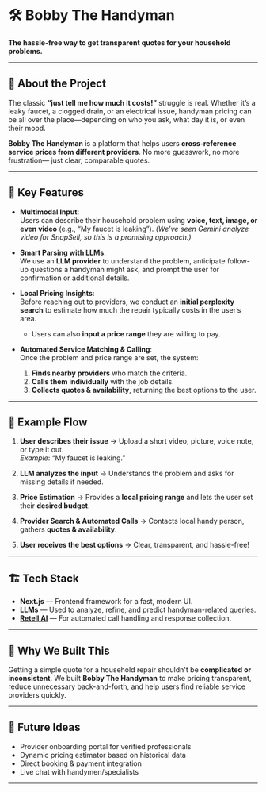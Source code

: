 # 🛠️ Bobby The Handyman

**The hassle-free way to get transparent quotes for your household problems.**

---

## 🚀 About the Project

The classic **“just tell me how much it costs!”** struggle is real. Whether it’s a leaky faucet, a clogged drain, or an electrical issue, handyman pricing can be all over the place—depending on who you ask, what day it is, or even their mood.

**Bobby The Handyman** is a platform that helps users **cross-reference service prices from different providers**. No more guesswork, no more frustration— just clear, comparable quotes.

---

## 🌟 Key Features

- **Multimodal Input**:  
  Users can describe their household problem using **voice, text, image, or even video** (e.g., “My faucet is leaking”).
  _(We’ve seen Gemini analyze video for SnapSell, so this is a promising approach.)_

- **Smart Parsing with LLMs**:  
  We use an **LLM provider** to understand the problem, anticipate follow-up questions a handyman might ask, and prompt the user for confirmation or additional details.

- **Local Pricing Insights**:  
  Before reaching out to providers, we conduct an **initial perplexity search** to estimate how much the repair typically costs in the user’s area.
  - Users can also **input a price range** they are willing to pay.

- **Automated Service Matching & Calling**:  
  Once the problem and price range are set, the system:
  1. **Finds nearby providers** who match the criteria.
  2. **Calls them individually** with the job details.
  3. **Collects quotes & availability**, returning the best options to the user.

---

## 🧩 Example Flow

1. **User describes their issue** → Upload a short video, picture, voice note, or type it out.  
   _Example_: “My faucet is leaking.”

2. **LLM analyzes the input** → Understands the problem and asks for missing details if needed. 

3. **Price Estimation** → Provides a **local pricing range** and lets the user set their **desired budget**.

4. **Provider Search & Automated Calls** → Contacts local handy person, gathers **quotes & availability**.

5. **User receives the best options** → Clear, transparent, and hassle-free!

---

## 🏗️ Tech Stack

- **Next.js** — Frontend framework for a fast, modern UI.
- **LLMs** — Used to analyze, refine, and predict handyman-related queries.
- **[Retell AI](https://www.retellai.com)** — For automated call handling and response collection.

---

## 🤖 Why We Built This

Getting a simple quote for a household repair shouldn't be **complicated or inconsistent**. 
We built **Bobby The Handyman** to make pricing transparent, reduce unnecessary back-and-forth, and help users find reliable service providers quickly.

---

## 🚧 Future Ideas

- Provider onboarding portal for verified professionals
- Dynamic pricing estimator based on historical data
- Direct booking & payment integration
- Live chat with handymen/specialists

---
